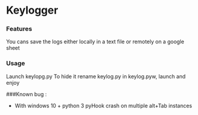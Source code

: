 # Keylogger

### Features

You cans save the logs either locally in a text file or remotely on a google sheet 

### Usage
Launch keylopg.py
To hide it rename keylog.py in keylog.pyw, launch and enjoy

###Known bug :
* With windows 10 + python 3 pyHook crash on multiple alt+Tab instances
